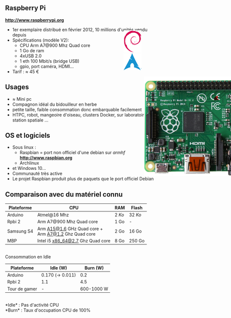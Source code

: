 ## Raspberry Pi
**http://www.raspberrypi.org**

- 1er exemplaire distribué en février 2012, 10 millions d'unités vendu depuis
- Spécifications (modèle V2):
  - CPU Arm A7@900 Mhz Quad core
  - 1 Go de ram
  - 4xUSB 2.0
  - 1 eth 100 Mbit/s (bridge USB)
  - gpio, port caméra, HDMI...
- Tarif : &asymp; 45 €

<figure style="position: absolute; top: 300px; margin-left: 450px;  width: 50%">
    <img src="ressources/rpbi-b.378216e3.jpg" alt="" />
</figure>



## Usages

- &asymp; Mini pc
- Compagnon idéal du bidouilleur en herbe
 - petite taille, faible consommation donc embarquable facilement
 - HTPC, robot, mangeoire d'oiseau, clusters Docker, sur laboratoire sur la station spatiale *<i class="fa fa-space-shuttle"></i>*...



## OS et logiciels
- Sous linux :
  - Raspbian = port non officiel d'une debian sur *armhf* <br> **http://www.raspbian.org**
  - Archlinux
- et Windows 10...
- Communauté très active
 - Le projet Raspbian produit plus de paquets que le port officiel Debian

<figure style="position: absolute; top: 150px; right: 250px; width: 6%;">
    <img src="ressources/debian.59dc6942.png" alt="" />
    <img src="ressources/archlinux-logo.3d792497.png" alt="" />
</figure>



## Comparaison avec du matériel connu


|  Plateforme | CPU                                                       | RAM  | Flash |
|-------------|-----------------------------------------------------------|------|-------|
| Arduino     | Atmel@16 Mhz                                              | 2&nbsp;*Ko* |   32&nbsp;*Ko*  |
| Rpbi 2      | Arm A7@900 Mhz Quad core                                  | 1&nbsp;Go | -     |
| Samsung S4  | Arm A15@1.6 GHz Quad&nbsp;core +<br> Arm A7@1.2 Ghz Quad&nbsp;core | 2&nbsp;Go | 16&nbsp;Go |
| MBP         | Intel i5 x86_64@2.7 Ghz Quad&nbsp;core | 8&nbsp;Go | 250&nbsp;Go |


<br>
Consommation en Idle

| Plateforme | Idle (W)  | Burn (W)
|------------|-----|-----|
| Arduino    | 0.170 (&rarr; 0.011) | 0.2 |
| Rpbi 2     | 1.1  |  4.5 |
| Tour de gamer | - | 600-1000 W |

<br>
*Idle* : Pas d'activité CPU
<br>
*Burn* : Taux d'occupation CPU de 100%
